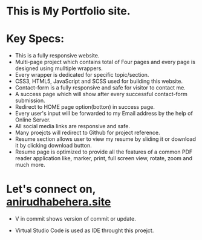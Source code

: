 # This is My Portfolio site.

# Key Specs: 
* This is a fully responsive website.
* Multi-page project which contains total of Four pages and every page is designed using mulltiple wrappers.
* Every wrapper is dedicated for specific topic/section.
* CSS3, HTML5, JavaScript and SCSS used for building this website.
* Contact-form is a fully responsive and safe for visitor to contact me.
* A success page which will show after every successful contact-form submission.
* Redirect to HOME page option(botton) in success page.
* Every user's input will be forwarded to my Email address by the help of Online Server.
* All social media links are responsive and safe.
* Many proejcts will redirect to Github for project reference.
* Resume section allows user to view my resume by sliding it or download it by clicking download button.
* Resume page is optimized to provide all the features of a common PDF reader application like, marker, print, full screen view, rotate, zoom and much more.

# Let's connect on, [anirudhabehera.site](https://anirudhabehera.site/)

* V in commit shows version of commit or update.

* Virtual Studio Code is used as IDE throught this proejct.


